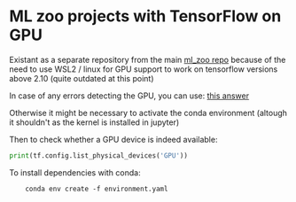 # ML zoo projects with TensorFlow on GPU
Existant as a separate repository from the main [ml_zoo repo](github.com/Kakackle/ml_zoo) because of the need to use WSL2 / linux for GPU support to work on tensorflow versions above 2.10 (quite outdated at this point)

In case of any errors detecting the GPU, you can use: [this answer](https://stackoverflow.com/questions/69917132/could-not-load-dynamic-library-libcudart-so-11-0-in-conda-enviroment)

Otherwise it might be necessary to activate the conda environment (altough it shouldn't as the kernel is installed in jupyter)

Then to check whether a GPU device is indeed available:

```python
print(tf.config.list_physical_devices('GPU'))
```

To install dependencies with conda:

```
    conda env create -f environment.yaml
```